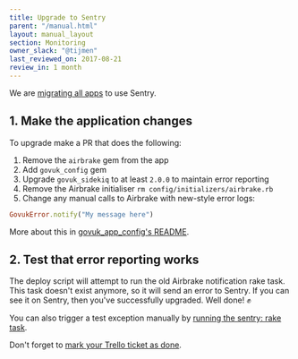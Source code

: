 ```yaml
---
title: Upgrade to Sentry
parent: "/manual.html"
layout: manual_layout
section: Monitoring
owner_slack: "@tijmen"
last_reviewed_on: 2017-08-21
review_in: 1 month
---
```


We are [migrating all apps][trello] to use Sentry.

## 1. Make the application changes

To upgrade make a PR that does the following:

1. Remove the `airbrake` gem from the app
2. Add `govuk_config` gem
3. Upgrade `govuk_sidekiq` to at least `2.0.0` to maintain error reporting
4. Remove the Airbrake initialiser `rm config/initializers/airbrake.rb`
5. Change any manual calls to Airbrake with new-style error logs:

  ```rb
  GovukError.notify("My message here")
  ```

  More about this in [govuk_app_config's README][rm].

  [rm]: https://github.com/alphagov/govuk_app_config#usage

## 2. Test that error reporting works

The deploy script will attempt to run the old Airbrake notification rake task. This task doesn't exist anymore, so it will send an error to Sentry. If you can see it on Sentry, then you've successfully upgraded. Well done! ✊

You can also trigger a test exception manually by [running the sentry: rake task][test-sentry].

Don't forget to [mark your Trello ticket as done][trello].

[test-sentry]: https://deploy.integration.publishing.service.gov.uk/job/run-rake-task/parambuild?RAKE_TASK=raven:test
[trello]: https://trello.com/b/aZ0OD1qJ/sentry-migration

